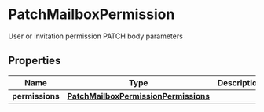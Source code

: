 

# PatchMailboxPermission

User or invitation permission PATCH body parameters

## Properties

| Name | Type | Description | Notes |
|------------ | ------------- | ------------- | -------------|
|**permissions** | [**PatchMailboxPermissionPermissions**](PatchMailboxPermissionPermissions.md) |  |  [optional] |




